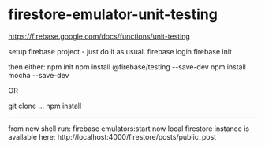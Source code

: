 # firestore-emulator-unit-testing

https://firebase.google.com/docs/functions/unit-testing



setup firebase project - just do it as usual.
firebase login
firebase init

then either:
npm init
npm install @firebase/testing --save-dev
npm install mocha --save-dev

OR
 
git clone ...
npm install

----
from new shell run: firebase emulators:start
now local firestore instance is available here: http://localhost:4000/firestore/posts/public_post
 